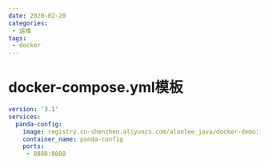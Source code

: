 ```yaml
---
date: 2020-02-20
categories: 
 - 运维
tags: 
 - docker
---
```

# docker-compose.yml模板

```yml
version: '3.1'
services:
  panda-config:
    image: registry.cn-shenzhen.aliyuncs.com/alanlee_java/docker-demo:1.0.0
    container_name: panda-config
    ports:
     - 8888:8888
    
```


